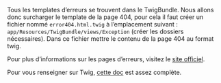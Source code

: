 Tous les templates d’erreurs se trouvent dans le TwigBundle. Nous allons donc surcharger le template de la page 404, pour cela il faut créer un fichier nommé `error404.html.twig` à l’emplacement suivant : `app/Resources/TwigBundle/views/Exception` (créer les dossiers nécessaires).
Dans ce fichier mettre le contenu de la page 404 au format twig.

Pour plus d’informations sur les pages d’erreurs, visitez le <a href="http://symfony.com/fr/doc/current/cookbook/controller/error_pages.html" target="_blank" alt="Symfony - Page d'erreurs">site officiel</a>.

Pour vous renseigner sur Twig, <a href="http://symfony.com/fr/doc/current/book/templating.html" target="_blank" alt="Symfony - Templating">cette doc</a> est assez complète.